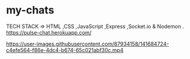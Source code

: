 # my-chats
TECH STACK => HTML ,CSS ,JavaScript ,Express ,Socket.io & Nodemon .
https://pulse-chat.herokuapp.com/


https://user-images.githubusercontent.com/87934158/141684724-c4efe564-f86e-4dc4-b674-65c021abf30c.mp4
